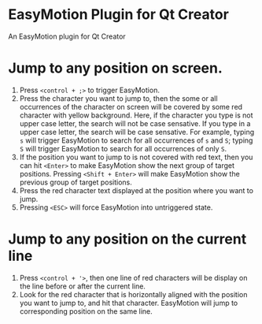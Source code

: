 EasyMotion Plugin for Qt Creator
===========

An EasyMotion plugin for Qt Creator

#  Jump to any position on screen.   
1. Press `<control + ;>` to trigger EasyMotion. 
2. Press the character you want to jump to, then the some or all occurrences of the character on screen will be covered by some red character with yellow background. Here, if the character you type is not upper case letter, the search will not be case sensative. If you type in a upper case letter, the search will be case sensative. For example, typing `s` will trigger EasyMotion to search for all occurrences of `s` and `S`;  typing `S` will trigger EasyMotion to search for all occurrences of only `S`.  
3. If the position you want to jump to is not covered with red text, then you can hit `<Enter>` to make EasyMotion show the next group of target positions. Pressing `<Shift + Enter>` will make EasyMotion show the previous group of target positions.
4. Press the red character text displayed at the position where you want to jump.
5. Pressing `<ESC>` will force EasyMotion into untriggered state.

# Jump to any position on the current line
1. Press `<control + '>`, then one line of red characters will be display on the line before or after the current line.
2. Look for the red character that is horizontally aligned with the position you want to jump to, and hit that character. EasyMotion will jump to corresponding position on the same line.
